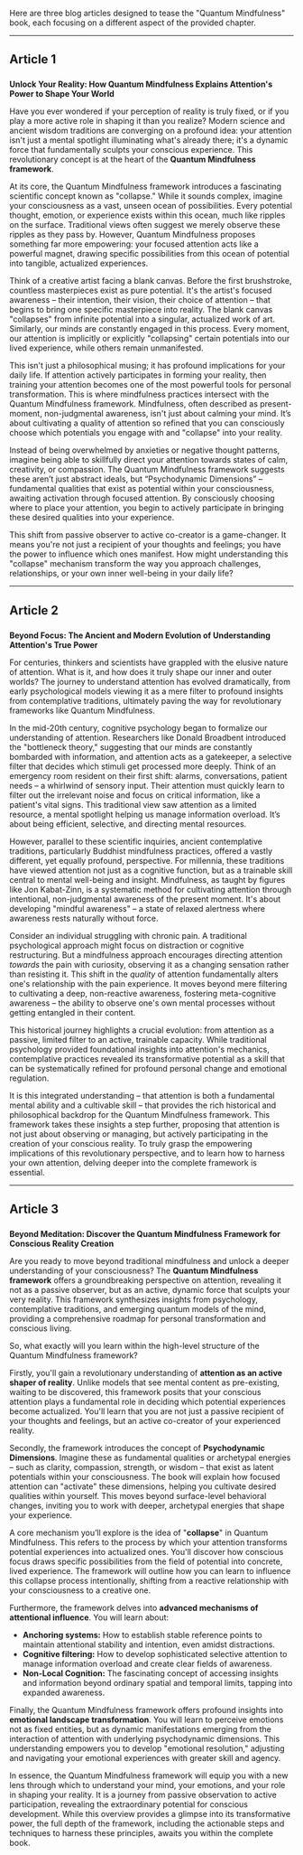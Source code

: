 Here are three blog articles designed to tease the "Quantum Mindfulness" book, each focusing on a different aspect of the provided chapter.

---

## Article 1

###
**Unlock Your Reality: How Quantum Mindfulness Explains Attention's Power to Shape Your World**



Have you ever wondered if your perception of reality is truly fixed, or if you play a more active role in shaping it than you realize? Modern science and ancient wisdom traditions are converging on a profound idea: your attention isn't just a mental spotlight illuminating what's already there; it's a dynamic force that fundamentally sculpts your conscious experience. This revolutionary concept is at the heart of the **Quantum Mindfulness framework**.

At its core, the Quantum Mindfulness framework introduces a fascinating scientific concept known as "collapse." While it sounds complex, imagine your consciousness as a vast, unseen ocean of possibilities. Every potential thought, emotion, or experience exists within this ocean, much like ripples on the surface. Traditional views often suggest we merely observe these ripples as they pass by. However, Quantum Mindfulness proposes something far more empowering: your focused attention acts like a powerful magnet, drawing specific possibilities from this ocean of potential into tangible, actualized experiences.

Think of a creative artist facing a blank canvas. Before the first brushstroke, countless masterpieces exist as pure potential. It's the artist's focused awareness – their intention, their vision, their choice of attention – that begins to bring one specific masterpiece into reality. The blank canvas "collapses" from infinite potential into a singular, actualized work of art. Similarly, our minds are constantly engaged in this process. Every moment, our attention is implicitly or explicitly "collapsing" certain potentials into our lived experience, while others remain unmanifested.

This isn't just a philosophical musing; it has profound implications for your daily life. If attention actively participates in forming your reality, then training your attention becomes one of the most powerful tools for personal transformation. This is where mindfulness practices intersect with the Quantum Mindfulness framework. Mindfulness, often described as present-moment, non-judgmental awareness, isn't just about calming your mind. It’s about cultivating a quality of attention so refined that you can consciously choose which potentials you engage with and "collapse" into your reality.

Instead of being overwhelmed by anxieties or negative thought patterns, imagine being able to skillfully direct your attention towards states of calm, creativity, or compassion. The Quantum Mindfulness framework suggests these aren’t just abstract ideals, but “Psychodynamic Dimensions” – fundamental qualities that exist as potential within your consciousness, awaiting activation through focused attention. By consciously choosing where to place your attention, you begin to actively participate in bringing these desired qualities into your experience.

This shift from passive observer to active co-creator is a game-changer. It means you're not just a recipient of your thoughts and feelings; you have the power to influence which ones manifest. How might understanding this "collapse" mechanism transform the way you approach challenges, relationships, or your own inner well-being in your daily life?

---

## Article 2

###
**Beyond Focus: The Ancient and Modern Evolution of Understanding Attention's True Power**



For centuries, thinkers and scientists have grappled with the elusive nature of attention. What is it, and how does it truly shape our inner and outer worlds? The journey to understand attention has evolved dramatically, from early psychological models viewing it as a mere filter to profound insights from contemplative traditions, ultimately paving the way for revolutionary frameworks like Quantum Mindfulness.

In the mid-20th century, cognitive psychology began to formalize our understanding of attention. Researchers like Donald Broadbent introduced the "bottleneck theory," suggesting that our minds are constantly bombarded with information, and attention acts as a gatekeeper, a selective filter that decides which stimuli get processed more deeply. Think of an emergency room resident on their first shift: alarms, conversations, patient needs – a whirlwind of sensory input. Their attention must quickly learn to filter out the irrelevant noise and focus on critical information, like a patient's vital signs. This traditional view saw attention as a limited resource, a mental spotlight helping us manage information overload. It’s about being efficient, selective, and directing mental resources.

However, parallel to these scientific inquiries, ancient contemplative traditions, particularly Buddhist mindfulness practices, offered a vastly different, yet equally profound, perspective. For millennia, these traditions have viewed attention not just as a cognitive function, but as a trainable skill central to mental well-being and insight. Mindfulness, as taught by figures like Jon Kabat-Zinn, is a systematic method for cultivating attention through intentional, non-judgmental awareness of the present moment. It's about developing "mindful awareness" – a state of relaxed alertness where awareness rests naturally without force.

Consider an individual struggling with chronic pain. A traditional psychological approach might focus on distraction or cognitive restructuring. But a mindfulness approach encourages directing attention *towards* the pain with curiosity, observing it as a changing sensation rather than resisting it. This shift in the *quality* of attention fundamentally alters one's relationship with the pain experience. It moves beyond mere filtering to cultivating a deep, non-reactive awareness, fostering meta-cognitive awareness – the ability to observe one's own mental processes without getting entangled in their content.

This historical journey highlights a crucial evolution: from attention as a passive, limited filter to an active, trainable capacity. While traditional psychology provided foundational insights into attention's mechanics, contemplative practices revealed its transformative potential as a skill that can be systematically refined for profound personal change and emotional regulation.

It is this integrated understanding – that attention is both a fundamental mental ability and a cultivable skill – that provides the rich historical and philosophical backdrop for the Quantum Mindfulness framework. This framework takes these insights a step further, proposing that attention is not just about observing or managing, but actively participating in the creation of your conscious reality. To truly grasp the empowering implications of this revolutionary perspective, and to learn how to harness your own attention, delving deeper into the complete framework is essential.

---

## Article 3

###
**Beyond Meditation: Discover the Quantum Mindfulness Framework for Conscious Reality Creation**



Are you ready to move beyond traditional mindfulness and unlock a deeper understanding of your consciousness? The **Quantum Mindfulness framework** offers a groundbreaking perspective on attention, revealing it not as a passive observer, but as an active, dynamic force that sculpts your very reality. This framework synthesizes insights from psychology, contemplative traditions, and emerging quantum models of the mind, providing a comprehensive roadmap for personal transformation and conscious living.

So, what exactly will you learn within the high-level structure of the Quantum Mindfulness framework?

Firstly, you'll gain a revolutionary understanding of **attention as an active shaper of reality**. Unlike models that see mental content as pre-existing, waiting to be discovered, this framework posits that your conscious attention plays a fundamental role in deciding which potential experiences become actualized. You'll learn that you are not just a passive recipient of your thoughts and feelings, but an active co-creator of your experienced reality.

Secondly, the framework introduces the concept of **Psychodynamic Dimensions**. Imagine these as fundamental qualities or archetypal energies – such as clarity, compassion, strength, or wisdom – that exist as latent potentials within your consciousness. The book will explain how focused attention can "activate" these dimensions, helping you cultivate desired qualities within yourself. This moves beyond surface-level behavioral changes, inviting you to work with deeper, archetypal energies that shape your experience.

A core mechanism you’ll explore is the idea of "**collapse**" in Quantum Mindfulness. This refers to the process by which your attention transforms potential experiences into actualized ones. You'll discover how conscious focus draws specific possibilities from the field of potential into concrete, lived experience. The framework will outline how you can learn to influence this collapse process intentionally, shifting from a reactive relationship with your consciousness to a creative one.

Furthermore, the framework delves into **advanced mechanisms of attentional influence**. You will learn about:
*   **Anchoring systems:** How to establish stable reference points to maintain attentional stability and intention, even amidst distractions.
*   **Cognitive filtering:** How to develop sophisticated selective attention to manage information overload and create clear fields of awareness.
*   **Non-Local Cognition:** The fascinating concept of accessing insights and information beyond ordinary spatial and temporal limits, tapping into expanded awareness.

Finally, the Quantum Mindfulness framework offers profound insights into **emotional landscape transformation**. You will learn to perceive emotions not as fixed entities, but as dynamic manifestations emerging from the interaction of attention with underlying psychodynamic dimensions. This understanding empowers you to develop "emotional resolution," adjusting and navigating your emotional experiences with greater skill and agency.

In essence, the Quantum Mindfulness framework will equip you with a new lens through which to understand your mind, your emotions, and your role in shaping your reality. It is a journey from passive observation to active participation, revealing the extraordinary potential for conscious development. While this overview provides a glimpse into its transformative power, the full depth of the framework, including the actionable steps and techniques to harness these principles, awaits you within the complete book.
